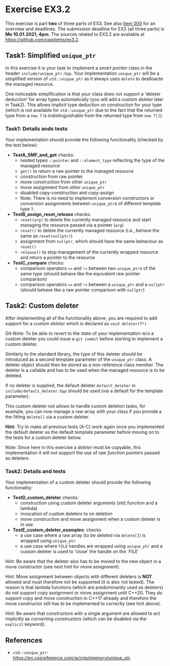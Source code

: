 # Exercise EX3.2

This exercise is part **two** of three parts of EX3. See also [Item 000](https://cppitems.github.io/#/item/000) for an overview and deadlines. The submission deadline for EX3 (all three parts) is **Mo	10.01.2021, 4pm**. The sources related to EX3.2 are available at https://github.com/cppitems/ex3.2.

## Task1: Simplified `unique_ptr`

In this exercise it is your task to implement a *smart pointer* class in the header `include/unique_ptr.hpp`. 
Your implementation `unique_ptr` will be a simplified version of `std::unique_ptr` as it always uses `delete` to dealloacte the managed resource.

One noticeable simplification is that your class does not support a 'deleter deduction' for array types automatically (you will add a *custom deleter* later in Task2). This allows implicit type deduction on construction for your type (which is not available for `std::unique_ptr` due to the fact that the returned type from a `new T` is indistinguishable from the returned type from `new T[]`).

### Task1: Details ands tests
Your implementation should provide the following functionality (checked by the test below):

- **TestA_SMF_and_get** checks: 
  - nested types `::pointer` and `::element_type` reflecting the type of the managed resource
  - `get()` to return a raw pointer to the managed resource
  - construction from raw pointer
  - move construction from other `unique_ptr`
  - move assignment from other `unique_ptr`
  - disabled copy-construction and copy-assign
  - Note: There is no need to implement conversion constructors or conversion assignments between `unique_ptr`s of different template type `T`.
- **TestB_assign_reset_release** checks:
  - `reset(arg)` to delete the currently managed resource and start managing the resource passed via a pointer (`arg`)
  - `reset()` to delete the currently managed resource (i.e., behave the same as `reset(nullptr)`)
  - assignment from `nullptr`, which should have the same behaviour as `reset()`  
  - `release()` to stop management of the currently wrapped resource and return a pointer to the resource
- **TestC_compare** checks:
  - comparison operators `==` and `!=` between two `unique_ptr`s of the same type (should behave like the equivalent raw pointer comparison)
  - comparison operators `==` and `!=` between a `unique_ptr` and a `nullptr` (should behave like a raw pointer comparison with `nullptr`) 

## Task2: Custom deleter

After implementing all of the functionality above, you are required to add support for a *custom deleter*  which is declared as `void deleter(T*)`

Git-Note: To be able to revert to the state of your implementation w/o a custom deleter you could issue a `git commit` before starting to implement a custom deleter.

Similarly to the standard library, the type of this deleter should be introduced as a second template parameter of the `unique_ptr` class. A deleter object should then be stored as a non-reference class member. The deleter is a callable and has to be used when the managed resource is to be deleted.

If no deleter is supplied, the default deleter `default_deleter` in `include/default_deleter.hpp` should be used (via a default for the template parameter). 

This custom deleter not allows to handle custom deletion tasks, for example, you can now manage a raw array with your class if you provide a the fitting `delete[]` via a custom deleter. 

**Hint**: Try to make all previous tests (A-C) work again once you implemented the default deleter as the default template parameter before moving on to the tests for a custom deleter below.

Note: Since here in this exercise a *deleter* must be copyable, this implementation it will not support the use of raw *function pointers* passed as deleters.

### Task2: Details and tests 
Your implementation of a custom deleter should provide the following functionaltiy:

- **TestD_custom_deleter** checks: 
  - construction using custom deleter arguments (std::function and a lambda)
  - invocation of custom deleters to on deletion
  - move construction and move assignment when a custom deleter is in use
- **TestE_custom_deleter_examples**: checks 
  - a use case where a raw array (to be deleted via `delete[]`) is wrapped using `unique_ptr`
  - a use case where `FILE` handles are wrapped using `unique_ptr` and a custom deleter is used to 'close' the handle on the ´FILE´

Hint: Be aware that the deleter also has to be moved to the new object in a move constructor (see next hint for move assignment). 

Hint: Move assignment between objects with different deleters is **NOT** allowed and must therefore not be supported (it is also not tested). The reason is that lambda functions (which are predominantly used as deleters) do not support copy assignment or move assignment until C++20. They do support copy and move construction in C++17 already and therefore the move constructor still has to be implemented to correctly (see hint above).

Hint: Be aware that constructors with a single argument are allowed to act implicitly as *converting constructors* (which can be disabled via the `explicit` keyword).

  ## References
- `std::unique_ptr`: https://en.cppreference.com/w/cpp/memory/unique_ptr
